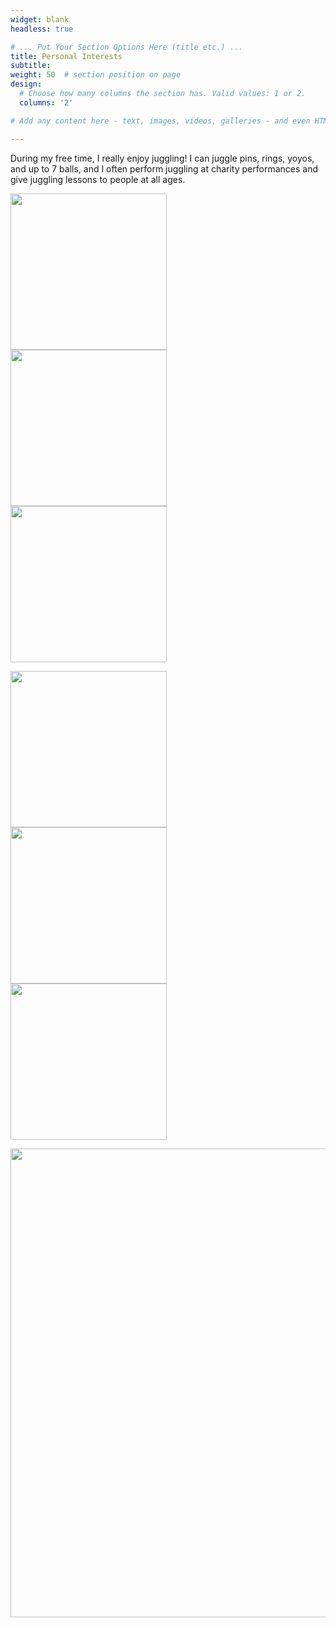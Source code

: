 ```yaml
---
widget: blank
headless: true

# ... Put Your Section Options Here (title etc.) ...
title: Personal Interests
subtitle:
weight: 50  # section position on page
design:
  # Choose how many columns the section has. Valid values: 1 or 2.
  columns: '2'

# Add any content here - text, images, videos, galleries - and even HTML code!

---
```

<p>During my free time, I really enjoy juggling! I can juggle pins, rings, yoyos, and up to 7 balls, and I often perform juggling at charity performances and give juggling lessons to people at all ages.</p>

<p>
<div class="row">
  <div class="column">
    <IMG SRC="uploads/7-ball.gif" width="250" class="center">
  </div>
  <div class="column">
    <IMG SRC="uploads/ball-spin.gif" width="250" class="center">
  </div>
  <div class="column">
    <IMG SRC="uploads/5-ball.gif" width="250" class="center">
  </div>
</div>
</p>

<p>
<div class="row">
  <div class="column">
    <IMG SRC="uploads/blind-juggle.gif" width="250" class="center">
  </div>
  <div class="column">
    <IMG SRC="uploads/yoyo.gif" width="250" class="center">
  </div>
  <div class="column">
    <IMG SRC="uploads/rings.gif" width="250" class="center">
  </div>
</div>
</p>

<p>
<div class="row">
<IMG SRC="uploads/chef.gif" width="750" class="center">
</div>
</p>

